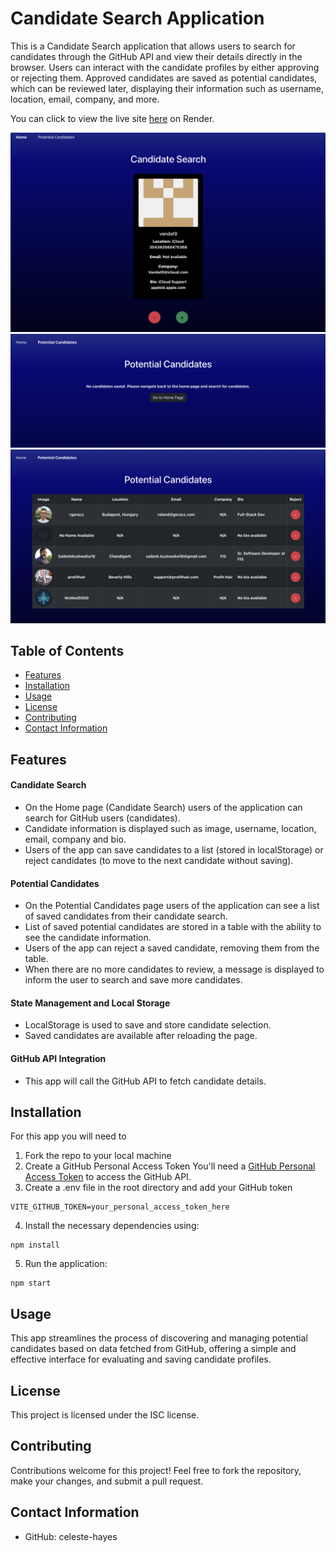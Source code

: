 # Candidate Search Application
This is a Candidate Search application that allows users to search for candidates through the GitHub API and view their details directly in the browser. Users can interact with the candidate profiles by either approving or rejecting them. Approved candidates are saved as potential candidates, which can be reviewed later, displaying their information such as username, location, email, company, and more. 

You can click to view the live site [here](https://candidate-search-l1g1.onrender.com/) on Render. 

![Screenshot of the Deployed Application](public/CandidateSearch.png)
![Screenshot of the Deployed Application](public/NoCandidatesSaved.png)
![Screenshot of the Deployed Application](public/PotentialCandidates.png)

## Table of Contents
* [Features](#features) 
* [Installation](#installation)
* [Usage](#usage)
* [License](#license)
* [Contributing](#contributing)
* [Contact Information](#contact-information)

## Features
#### Candidate Search
* On the Home page (Candidate Search) users of the application can search for GitHub users (candidates).
* Candidate information is displayed such as image, username, location, email, company and bio. 
* Users of the app can save candidates to a list (stored in localStorage) or reject candidates (to move to the next candidate without saving).
#### Potential Candidates
* On the Potential Candidates page users of the application can see a list of saved candidates from their candidate search. 
* List of saved potential candidates are stored in a table with the ability to see the candidate information. 
* Users of the app can reject a saved candidate, removing them from the table.
* When there are no more candidates to review, a message is displayed to inform the user to search and save more candidates.
#### State Management and Local Storage
* LocalStorage is used to save and store candidate selection.
* Saved candidates are available after reloading the page.
#### GitHub API Integration
* This app will call the GitHub API to fetch candidate details.

## Installation
For this app you will need to 
1. Fork the repo to your local machine
2. Create a GitHub Personal Access Token
You'll need a [GitHub Personal Access Token](https://docs.github.com/en/authentication/keeping-your-account-and-data-secure/managing-your-personal-access-tokens#creating-a-fine-grained-personal-access-token) to access the GitHub API.
3. Create a .env file in the root directory and add your GitHub token
```
VITE_GITHUB_TOKEN=your_personal_access_token_here
```
4. Install the necessary dependencies using: 
```
npm install
```
5. Run the application:
```
npm start
```

## Usage
This app streamlines the process of discovering and managing potential candidates based on data fetched from GitHub, offering a simple and effective interface for evaluating and saving candidate profiles.

## License
This project is licensed under the ISC license.

## Contributing
Contributions welcome for this project! Feel free to fork the repository, make your changes, and submit a pull request.

## Contact Information
* GitHub: celeste-hayes